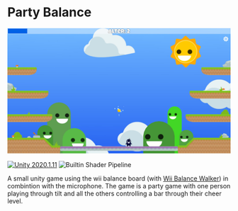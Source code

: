 # Party Balance
![Screenshot ingame](./Docs/PartyBalance_Screenshot.jpg)

[![Unity 2020.1.11](https://img.shields.io/badge/unity-2020.1.11-green.svg?logo=unity&cacheSeconds=2592000)](unityhub://2020.1.11f1/698c1113cef0) ![Builtin Shader Pipeline](https://img.shields.io/badge/shader%20pipeline-builtin-blue)  

A small unity game using the wii balance board (with [Wii Balance Walker](https://github.com/lshachar/WiiBalanceWalker/releases)) in combintion with the microphone. The game is a party game with one person playing through tilt and all the others controlling a bar through their cheer level.
